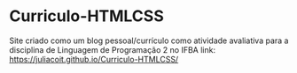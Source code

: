 # Curriculo-HTMLCSS
 Site criado como um blog pessoal/currículo como atividade avaliativa para a disciplina de Linguagem de Programação 2 no IFBA
 link: https://juliacoit.github.io/Curriculo-HTMLCSS/
